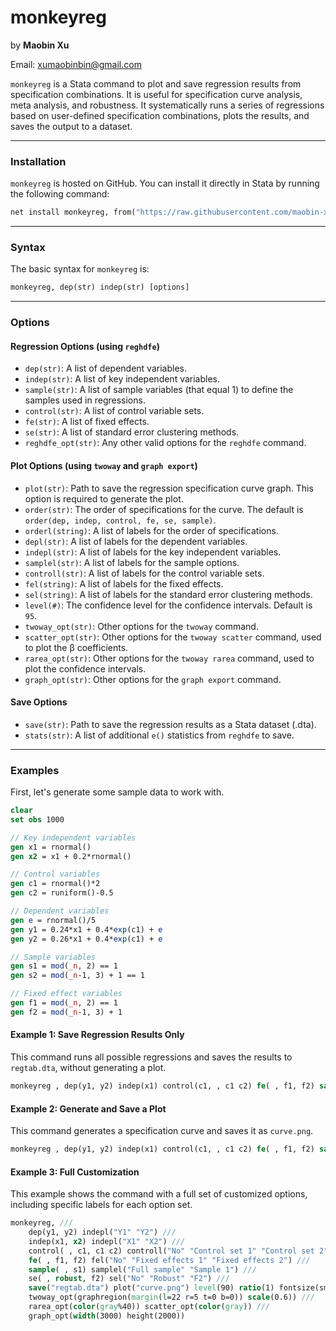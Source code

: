 # monkeyreg

by **Maobin Xu**

Email: xumaobinbin@gmail.com

`monkeyreg` is a Stata command to plot and save regression results from specification combinations. It is useful for specification curve analysis, meta analysis, and robustness.
It systematically runs a series of regressions based on user-defined specification combinations, plots the results, and saves the output to a dataset. 

-----

### Installation

`monkeyreg` is hosted on GitHub. You can install it directly in Stata by running the following command:

```stata
net install monkeyreg, from("https://raw.githubusercontent.com/maobin-xu/monkeyreg/main/") replace
````

-----

### Syntax

The basic syntax for `monkeyreg` is:

```stata
monkeyreg, dep(str) indep(str) [options]
```

-----

### Options

#### Regression Options (using `reghdfe`)

  * `dep(str)`: A list of dependent variables.
  * `indep(str)`: A list of key independent variables.
  * `sample(str)`: A list of sample variables (that equal 1) to define the samples used in regressions.
  * `control(str)`: A list of control variable sets.
  * `fe(str)`: A list of fixed effects.
  * `se(str)`: A list of standard error clustering methods.
  * `reghdfe_opt(str)`: Any other valid options for the `reghdfe` command.

#### Plot Options (using `twoway` and `graph export`)

  * `plot(str)`: Path to save the regression specification curve graph. This option is required to generate the plot.
  * `order(str)`: The order of specifications for the curve. The default is `order(dep, indep, control, fe, se, sample)`.
  * `orderl(string)`: A list of labels for the order of specifications.
  * `depl(str)`: A list of labels for the dependent variables.
  * `indepl(str)`: A list of labels for the key independent variables.
  * `samplel(str)`: A list of labels for the sample options.
  * `controll(str)`: A list of labels for the control variable sets.
  * `fel(string)`: A list of labels for the fixed effects.
  * `sel(string)`: A list of labels for the standard error clustering methods.
  * `level(#)`: The confidence level for the confidence intervals. Default is `95`.
  * `twoway_opt(str)`: Other options for the `twoway` command.
  * `scatter_opt(str)`: Other options for the `twoway scatter` command, used to plot the β coefficients.
  * `rarea_opt(str)`: Other options for the `twoway rarea` command, used to plot the confidence intervals.
  * `graph_opt(str)`: Other options for the `graph export` command.

#### Save Options

  * `save(str)`: Path to save the regression results as a Stata dataset (.dta).
  * `stats(str)`: A list of additional `e()` statistics from `reghdfe` to save.

-----

### Examples

First, let's generate some sample data to work with.

```stata
clear
set obs 1000

// Key independent variables
gen x1 = rnormal()
gen x2 = x1 + 0.2*rnormal()

// Control variables
gen c1 = rnormal()*2
gen c2 = runiform()-0.5 

// Dependent variables
gen e = rnormal()/5
gen y1 = 0.24*x1 + 0.4*exp(c1) + e
gen y2 = 0.26*x1 + 0.4*exp(c1) + e

// Sample variables
gen s1 = mod(_n, 2) == 1
gen s2 = mod(_n-1, 3) + 1 == 1

// Fixed effect variables
gen f1 = mod(_n, 2) == 1
gen f2 = mod(_n-1, 3) + 1
```

#### Example 1: Save Regression Results Only

This command runs all possible regressions and saves the results to `regtab.dta`, without generating a plot.

```stata
monkeyreg , dep(y1, y2) indep(x1) control(c1, , c1 c2) fe( , f1, f2) sample( , s1) se(robust, , f2) save("regtab")
```

#### Example 2: Generate and Save a Plot

This command generates a specification curve and saves it as `curve.png`.

```stata
monkeyreg , dep(y1, y2) indep(x1) control(c1, , c1 c2) fe( , f1, f2) sample( , s1)  plot("curve.png") twoway_opt(graphregion(margin(l=42 r=5 t=0 b=0))) graph_opt(width(1500) height(1500))
```

#### Example 3: Full Customization

This example shows the command with a full set of customized options, including specific labels for each option set.

```stata
monkeyreg, ///
    dep(y1, y2) indepl("Y1" "Y2") ///
    indep(x1, x2) indepl("X1" "X2") ///
    control( , c1, c1 c2) controll("No" "Control set 1" "Control set 2") ///
    fe( , f1, f2) fel("No" "Fixed effects 1" "Fixed effects 2") ///
    sample( , s1) samplel("Full sample" "Sample 1") ///
    se( , robust, f2) sel("No" "Robust" "F2") ///
    save("regtab.dta") plot("curve.png") level(90) ratio(1) fontsize(small) ///
    twoway_opt(graphregion(margin(l=22 r=5 t=0 b=0)) scale(0.6)) ///
    rarea_opt(color(gray%40)) scatter_opt(color(gray)) ///
    graph_opt(width(3000) height(2000))
```


